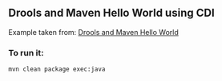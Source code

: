 ## Drools and Maven Hello World using CDI

Example taken from: [Drools and Maven Hello World](http://www.mastertheboss.com/jboss-jbpm/drools/drools-and-maven-example-project)  

### To run it:

```
mvn clean package exec:java
```
